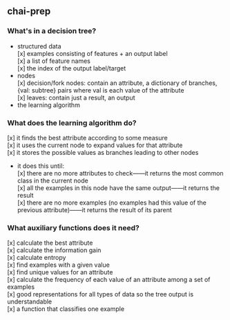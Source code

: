 chai-prep
---

### What's in a decision tree?
- structured data  
  [x] examples consisting of features + an output label  
  [x] a list of feature names  
  [x] the index of the output label/target  
- nodes  
  [x] decision/fork nodes: contain an attribute, a dictionary of branches, {val: subtree} pairs where val is each value of the attribute  
  [x] leaves: contain just a result, an output  
- the learning algorithm  

### What does the learning algorithm do?
[x] it finds the best attribute according to some measure  
[x] it uses the current node to expand values for that attribute  
[x] it stores the possible values as branches leading to other nodes  

- it does this until:  
  [x] there are no more attributes to check——it returns the most common class in the current node  
  [x] all the examples in this node have the same output——it returns the result  
  [x] there are no more examples (no examples had this value of the previous attribute)——it returns the result of its parent  

### What auxiliary functions does it need?  
[x] calculate the best attribute  
[x] calculate the information gain  
    [x] calculate entropy  
[x] find examples with a given value  
[x] find unique values for an attribute  
[x] calculate the frequency of each value of an attribute among a set of examples  
[x] good representations for all types of data so the tree output is understandable  
[x] a function that classifies one example  

